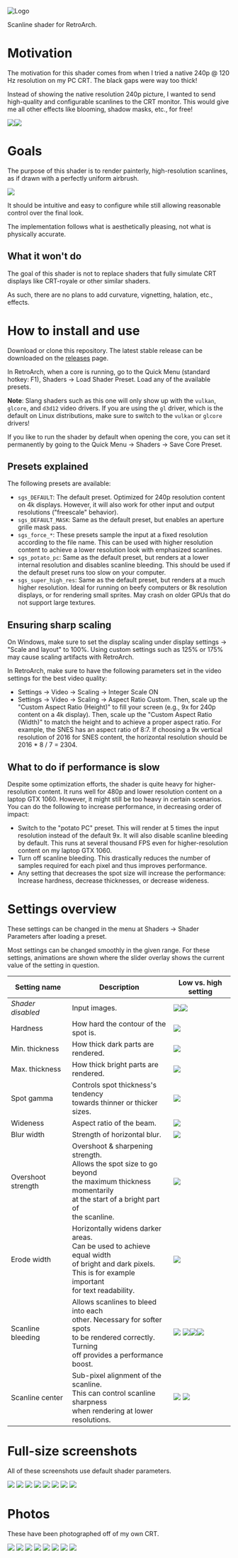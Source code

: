 ![Logo](assets/logo.png?raw=true "Logo")

Scanline shader for RetroArch.

# Motivation
The motivation for this shader comes from when I tried a native 240p @ 120 Hz resolution on my PC CRT.
The black gaps were way too thick!

Instead of showing the native resolution 240p picture, I wanted to send high-quality and configurable scanlines to the CRT monitor.
This would give me all other effects like blooming, shadow masks, etc., for free!

![](assets/photos/native.jpg?raw=true " ")![](assets/photos/shader.jpg?raw=true " ")

# Goals
The purpose of this shader is to render painterly, high-resolution scanlines, as if drawn with a perfectly uniform airbrush.

![](assets/scanlines.png?raw=true " ")

It should be intuitive and easy to configure while still allowing reasonable control over the final look.

The implementation follows what is aesthetically pleasing, not what is physically accurate.

## What it won't do
The goal of this shader is not to replace shaders that fully simulate CRT displays like CRT-royale or other similar shaders.

As such, there are no plans to add curvature, vignetting, halation, etc., effects.

# How to install and use
Download or clone this repository. The latest stable release can be downloaded on the [releases](https://github.com/fishcu/sgs-shader/releases) page.

In RetroArch, when a core is running, go to the Quick Menu (standard hotkey: F1), Shaders -> Load Shader Preset.
Load any of the available presets.

**Note**: Slang shaders such as this one will only show up with the `vulkan`, `glcore`, and `d3d12` video drivers.
If you are using the `gl` driver, which is the default on Linux distributions, make sure to switch to the `vulkan` or `glcore` drivers!

If you like to run the shader by default when opening the core, you can set it permanently by going to the Quick Menu -> Shaders -> Save Core Preset.

## Presets explained
The following presets are available:
- `sgs_DEFAULT`: The default preset. Optimized for 240p resolution content on 4k displays. However, it will also work for other input and output resolutions ("freescale" behavior).
- `sgs_DEFAULT_MASK`: Same as the default preset, but enables an aperture grille mask pass.
- `sgs_force_*`: These presets sample the input at a fixed resolution according to the file name. This can be used with higher resolution content to achieve a lower resolution look with emphasized scanlines.
- `sgs_potato_pc`: Same as the default preset, but renders at a lower internal resolution and disables scanline bleeding. This should be used if the default preset runs too slow on your computer.
- `sgs_super_high_res`: Same as the default preset, but renders at a much higher resolution. Ideal for running on beefy computers or 8k resolution displays, or for rendering small sprites. May crash on older GPUs that do not support large textures.

## Ensuring sharp scaling
On Windows, make sure to set the display scaling under display settings -> "Scale and layout" to 100%. Using custom settings such as 125% or 175% may cause scaling artifacts with RetroArch.

In RetroArch, make sure to have the following parameters set in the video settings for the best video quality:
- Settings -> Video -> Scaling -> Integer Scale ON
- Settings -> Video -> Scaling -> Aspect Ratio Custom. Then, scale up the "Custom Aspect Ratio (Height)" to fill your screen (e.g., 9x for 240p content on a 4k display). Then, scale up the "Custom Aspect Ratio (Width)" to match the height and to achieve a proper aspect ratio. For example, the SNES has an aspect ratio of 8:7. If choosing a 9x vertical resolution of 2016 for SNES content, the horizontal resolution should be 2016 * 8 / 7 = 2304.

## What to do if performance is slow
Despite some optimization efforts, the shader is quite heavy for higher-resolution content. It runs well for 480p and lower resolution content on a laptop GTX 1060.
However, it might still be too heavy in certain scenarios. You can do the following to increase performance, in decreasing order of impact:

- Switch to the "potato PC" preset. This will render at 5 times the input resolution instead of the default 9x. It will also disable scanline bleeding by default. This runs at several thousand FPS even for higher-resolution content on my laptop GTX 1060.
- Turn off scanline bleeding. This drastically reduces the number of samples required for each pixel and thus improves performance.
- Any setting that decreases the spot size will increase the performance: Increase hardness, decrease thicknesses, or decrease wideness.

# Settings overview
These settings can be changed in the menu at Shaders -> Shader Parameters after loading a preset.

Most settings can be changed smoothly in the given range. For these settings, animations are shown where the slider overlay shows the current value of the setting in question. 

| **Setting name**   | Description | **Low vs. high setting**|
|--------------------|--------------------------------------|----------------|
| _Shader disabled_  | Input images.                        |![](assets/settings/slider_input.png?raw=true " ")![](assets/settings/orig_crono.jpg?raw=true " ") |
| Hardness           | How hard the contour of the spot is. | ![](assets/settings/hardness.gif " ")|
| Min. thickness     | How thick dark parts are rendered.   | ![](assets/settings/min_thickness.gif " ") |
| Max. thickness     | How thick bright parts are rendered. | ![](assets/settings/max_thickness.gif " ") |
| Spot gamma         | Controls spot thickness's tendency <br>towards thinner or thicker sizes. | ![](assets/settings/spot_gamma.gif " ") |
| Wideness           | Aspect ratio of the beam.            | ![](assets/settings/wideness.gif " ") |
| Blur width         | Strength of horizontal blur.         | ![](assets/settings/blur_width.gif " ") |
| Overshoot strength | Overshoot & sharpening strength. <br>Allows the spot size to go beyond <br>the maximum thickness momentarily <br>at the start of a bright part of <br>the scanline.    | ![](assets/settings/overshoot_strength.gif " ") |
| Erode width        | Horizontally widens darker areas. <br>Can be used to achieve equal width <br>of bright and dark pixels. <br>This is for example important <br>for text readability. | ![](assets/settings/erosion_width.gif " ") |
| Scanline bleeding  | Allows scanlines to bleed into each <br>other. Necessary for softer spots <br>to be rendered correctly. Turning <br>off provides a performance boost. | ![](assets/settings/nobleed_crono.jpg?raw=true " ") ![](assets/settings/bleed_crono.jpg?raw=true " ")![](assets/settings/bleed_link.jpg?raw=true " ")![](assets/settings/bleed_ness.jpg?raw=true " ") |
| Scanline center    | Sub-pixel alignment of the scanline. <br>This can control scanline sharpness <br>when rendering at lower resolutions. | ![](assets/settings/center1.jpg?raw=true " ") ![](assets/settings/center2.jpg?raw=true " ") |

# Full-size screenshots
All of these screenshots use default shader parameters.

![](assets/screenshots/alttp.png?raw=true " ")
![](assets/screenshots/alttp_2.png?raw=true " ")
![](assets/screenshots/chrono_trigger.png?raw=true " ")
![](assets/screenshots/dkc.png?raw=true " ")
![](assets/screenshots/sf2.png?raw=true " ")
![](assets/screenshots/sm.png?raw=true " ")
![](assets/screenshots/starfox.png?raw=true " ")
![](assets/screenshots/yoshis_island.png?raw=true " ")

# Photos
These have been photographed off of my own CRT. 

![](assets/photos/dkc2.jpg?raw=true " ")
![](assets/photos/dkc1.jpg?raw=true " ")
![](assets/photos/sm1.jpg?raw=true " ")
![](assets/photos/sm2.jpg?raw=true " ")
![](assets/photos/sm3.jpg?raw=true " ")
![](assets/photos/sd2.jpg?raw=true " ")
![](assets/photos/fr1.jpg?raw=true " ")
![](assets/photos/fr2.jpg?raw=true " ")
